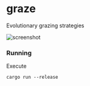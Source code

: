 # graze

Evolutionary grazing strategies

![screenshot](assets/gravity.png)

### Running
Execute
```
cargo run --release
```
